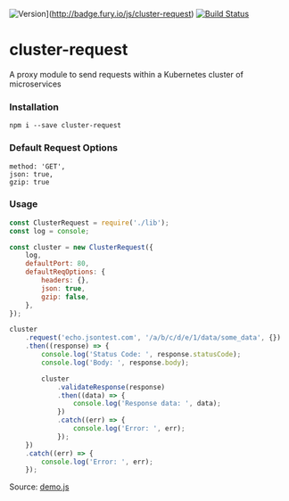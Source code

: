 ![Version](https://badge.fury.io/js/cluster-request.svg)](http://badge.fury.io/js/cluster-request)
[![Build Status](https://travis-ci.org/betastreet/cluster-request.svg?branch=master)](https://travis-ci.org/betastreet/cluster-request)
 
# cluster-request

A proxy module to send requests within a Kubernetes cluster of microservices

### Installation

`npm i --save cluster-request`

### Default Request Options

```
method: 'GET',
json: true,
gzip: true
```

### Usage

```javascript
const ClusterRequest = require('./lib');
const log = console;

const cluster = new ClusterRequest({
    log,
    defaultPort: 80,
    defaultReqOptions: {
        headers: {},
        json: true,
        gzip: false,
    },
});

cluster
    .request('echo.jsontest.com', '/a/b/c/d/e/1/data/some_data', {})
    .then((response) => {
        console.log('Status Code: ', response.statusCode);
        console.log('Body: ', response.body);

        cluster
            .validateResponse(response)
            .then((data) => {
                console.log('Response data: ', data);
            })
            .catch((err) => {
                console.log('Error: ', err);
            });
    })
    .catch((err) => {
        console.log('Error: ', err);
    });
```

Source: [demo.js](demo.js)
